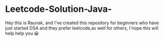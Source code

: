 # Leetcode-Solution-Java-

Hey this is Raunak,
and I've created this repository for beginners who have just started DSA and they prefer  leetcode,as well for others, I hope this will help help you 😀
